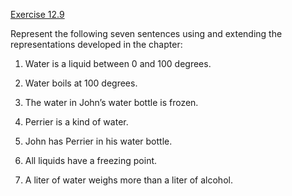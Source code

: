 [Exercise 12.9](12-9/)

Represent the following seven sentences using and extending the
representations developed in the chapter:

1.  Water is a liquid between 0 and 100 degrees.

2.  Water boils at 100 degrees.

3.  The water in John’s water bottle is frozen.

4.  Perrier is a kind of water.

5.  John has Perrier in his water bottle.

6.  All liquids have a freezing point.

7.  A liter of water weighs more than a liter of alcohol.
